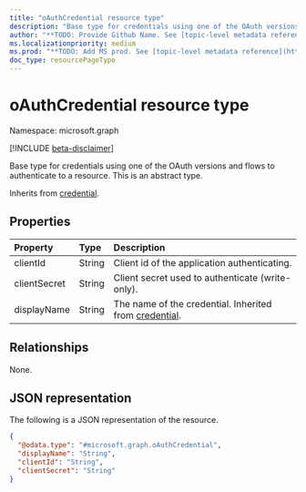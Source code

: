 ```yaml
---
title: "oAuthCredential resource type"
description: "Base type for credentials using one of the OAuth versions and flows to authenticate to a resource."
author: "**TODO: Provide Github Name. See [topic-level metadata reference](https://msgo.azurewebsites.net/add/document/guidelines/metadata.html#topic-level-metadata)**"
ms.localizationpriority: medium
ms.prod: "**TODO: Add MS prod. See [topic-level metadata reference](https://msgo.azurewebsites.net/add/document/guidelines/metadata.html#topic-level-metadata)**"
doc_type: resourcePageType
---
```


# oAuthCredential resource type

Namespace: microsoft.graph

[!INCLUDE [beta-disclaimer](../../includes/beta-disclaimer.md)]

Base type for credentials using one of the OAuth versions and flows to authenticate to a resource.
This is an abstract type.


Inherits from [credential](../resources/credential.md).

## Properties
|Property|Type|Description|
|:---|:---|:---|
|clientId|String|Client id of the application authenticating.|
|clientSecret|String|Client secret used to authenticate (write-only).|
|displayName|String|The name of the credential. Inherited from [credential](../resources/credential.md).|

## Relationships
None.

## JSON representation
The following is a JSON representation of the resource.
<!-- {
  "blockType": "resource",
  "@odata.type": "microsoft.graph.oAuthCredential"
}
-->
``` json
{
  "@odata.type": "#microsoft.graph.oAuthCredential",
  "displayName": "String",
  "clientId": "String",
  "clientSecret": "String"
}
```

